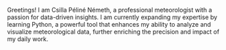 Greetings! I am Csilla Péliné Németh, a professional meteorologist with a passion for data-driven insights. I am currently expanding my expertise by learning Python, a powerful tool that enhances my ability to analyze and visualize meteorological data, further enriching the precision and impact of my daily work.

<!---
pelicsilla/pelicsilla is a ✨ special ✨ repository because its `README.md` (this file) appears on your GitHub profile.
You can click the Preview link to take a look at your changes.
--->
